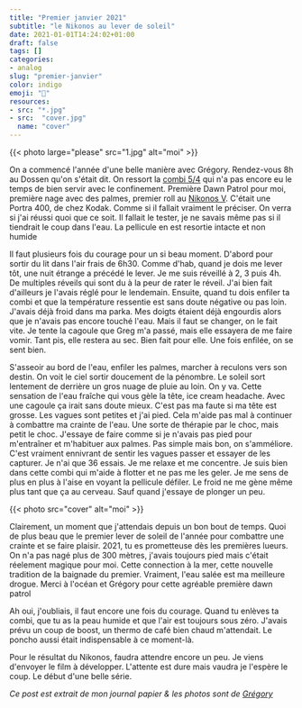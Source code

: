 ```yaml
---
title: "Premier janvier 2021"
subtitle: "le Nikonos au lever de soleil"
date: 2021-01-01T14:24:02+01:00
draft: false
tags: []
categories:
- analog
slug: "premier-janvier"
color: indigo
emoji: "🌊"
resources:
- src: "*.jpg"
- src:  "cover.jpg"
  name: "cover"
---
```


{{< photo large="please" src="1.jpg" alt="moi" >}}

On a commencé l'année d'une belle manière avec Grégory. Rendez-vous 8h au Dossen qu'on s'était dit. On ressort la [combi 5/4](https://srface.com/shop/mens-wetsuit/?currency=EUR) qui n'a pas encore eu le temps de bien servir avec le confinement. Première Dawn Patrol pour moi, première nage avec des palmes, premier roll au [Nikonos V](https://www.nikonosproject.com). C'était une Portra 400, de chez Kodak. Comme si il fallait vraiment le préciser. On verra si j'ai réussi quoi que ce soit. Il fallait le tester, je ne savais même pas si il tiendrait le coup dans l'eau. La pellicule en est resortie intacte et non humide

Il faut plusieurs fois du courage pour un si beau moment. D'abord pour sortir du lit dans l'air frais de 6h30. Comme d'hab, quand je dois me lever tôt, une nuit étrange a précédé le lever. Je me suis réveillé à 2, 3 puis 4h. De multiples réveils qui sont du à la peur de rater le réveil. J'ai bien fait d'ailleurs je l'avais réglé pour le lendemain. Ensuite, quand tu dois enfiler ta combi et que la température ressentie est sans doute négative ou pas loin. J'avais déjà froid dans ma parka. Mes doigts étaient déjà engourdis alors que je n'avais pas encore touché l'eau. Mais il faut se changer, on le fait vite. Je tente la cagoule que Greg m'a passé, mais elle essayera de me faire vomir. Tant pis, elle restera au sec. Bien fait pour elle. Une fois enfilée, on se sent bien.

S'asseoir au bord de l'eau, enfiler les palmes, marcher à reculons vers son destin. On voit le ciel sortir doucement de la pénombre. Le soleil sort lentement de derrière un gros nuage de pluie au loin. On y va. Cette sensation de l'eau fraîche qui vous gèle la tête, ice cream headache. Avec une cagoule ça irait sans doute mieux. C'est pas ma faute si ma tête est grosse. Les vagues sont petites et j'ai pied. Cela m'aide pas mal à continuer à combattre ma crainte de l'eau. Une sorte de thérapie par le choc, mais petit le choc. J'essaye de faire comme si je n'avais pas pied pour m'entraîner et m'habituer aux palmes. Pas simple mais bon, on s'amméliore. C'est vraiment ennivrant de sentir les vagues passer et essayer de les capturer. Je n'ai que 36 essais. Je me relaxe et me concentre. Je suis bien dans cette combi qui m'aide à flotter et ne pas me les geler. Je me sens de plus en plus à l'aise en voyant la pellicule défiler. Le froid ne me gène même plus tant que ça au cerveau. Sauf quand j'essaye de plonger un peu.


{{< photo src="cover" alt="moi" >}}


Clairement, un moment que j'attendais depuis un bon bout de temps. Quoi de plus beau que le premier lever de soleil de l'année pour combattre une crainte et se faire plaisir. 2021, tu es prometteuse dès les premières lueurs. On n'a pas nagé plus de 300 mètres, j'avais toujours pied mais c'était réelement magique pour moi. Cette connection à la mer, cette nouvelle tradition de la baignade du premier. Vraiment, l'eau salée est ma meilleure drogue. Merci à l'océan et Grégory pour cette agréable première dawn patrol

Ah oui, j'oubliais, il faut encore une fois du courage. Quand tu enlèves ta combi, que tu as la peau humide et que l'air est toujours sous zéro. J'avais prévu un coup de boost, un thermo de café bien chaud m'attendait. Le poncho aussi était indispensable à ce moment-là.

Pour le résultat du Nikonos, faudra attendre encore un peu. Je viens d'envoyer le film à développer. L'attente est dure mais vaudra je l'espère le coup. Le début d'une belle série.

*Ce post est extrait de mon journal papier & les photos sont de [Grégory](https://gregorymignard.com)*
